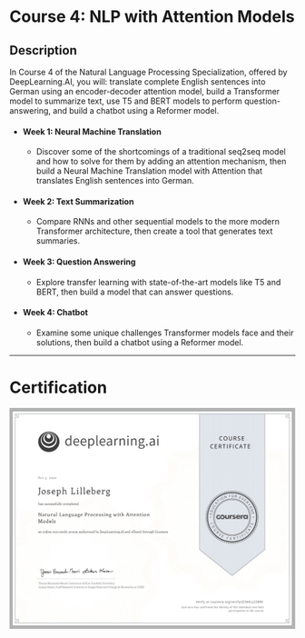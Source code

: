 # Course 4: NLP with Attention Models

## Description
In Course 4 of the Natural Language Processing Specialization, offered by DeepLearning.AI, you will: translate complete English sentences into German using an encoder-decoder attention model, build a Transformer model to summarize text, use T5 and BERT models to perform question-answering, and build a chatbot using a Reformer model.

- #### Week 1: Neural Machine Translation
	- Discover some of the shortcomings of a traditional seq2seq model and how to solve for them by adding an attention mechanism, then build a Neural Machine Translation model with Attention that translates English sentences into German.
- #### Week 2: Text Summarization 
	- Compare RNNs and other sequential models to the more modern Transformer architecture, then create a tool that generates text summaries.
- #### Week 3: Question Answering
	- Explore transfer learning with state-of-the-art models like T5 and BERT, then build a model that can answer questions.
- #### Week 4: Chatbot
	- Examine some unique challenges Transformer models face and their solutions, then build a chatbot using a Reformer model.

---

# Certification
<p align="center">
  <img src="../Natural Language Processing Certification Images/Courses/Natural_Language_Processing_with_Attention.jpg" | width=800 />
</p>
